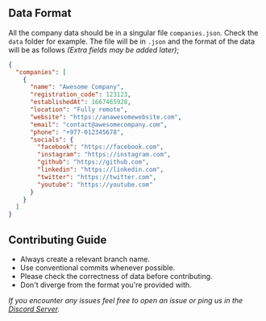 <h2>Data Format</h2>

All the company data should be in a singular file `companies.json`. Check the `data` folder for example.
The file will be in `.json` and the format of the data will be as follows _(Extra fields may be added later)_;

```json
{
  "companies": [
    {
      "name": "Awesome Company",
      "registration_code": 123123,
      "establishedAt": 1667465928,
      "location": "Fully remote",
      "website": "https://anawesomewebsite.com",
      "email": "contact@awesomecompany.com",
      "phone": "+977-012345678",
      "socials": {
        "facebook": "https://facebook.com",
        "instagram": "https://instagram.com",
        "github": "https://github.com",
        "linkedin": "https://linkedin.com",
        "twitter": "https://twitter.com",
        "youtube": "https://youtube.com"
      }
    }
  ]
}
```

<h2>Contributing Guide</h2>

- Always create a relevant branch name.
- Use conventional commits whenever possible.
- Please check the correctness of data before contributing.
- Don't diverge from the format you're provided with.

_If you encounter any issues feel free to open an issue or ping us in the [Discord Server](http://discord.gg/7jwZaa8WDr)._
